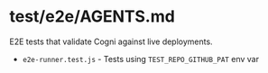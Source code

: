 # test/e2e/AGENTS.md

E2E tests that validate Cogni against live deployments.

- `e2e-runner.test.js` - Tests using `TEST_REPO_GITHUB_PAT` env var